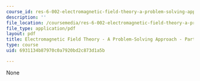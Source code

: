 ```yaml
---
course_id: res-6-002-electromagnetic-field-theory-a-problem-solving-approach-spring-2008
description: ''
file_location: /coursemedia/res-6-002-electromagnetic-field-theory-a-problem-solving-approach-spring-2008/6931134b87970c0a7920bd2c873d1a5b_MITRES_6_002S08_Part3.pdf
file_type: application/pdf
layout: pdf
title: Electromagnetic Field Theory - A Problem-Solving Approach - Part 3
type: course
uid: 6931134b87970c0a7920bd2c873d1a5b

---
```

None